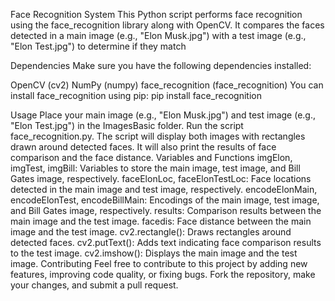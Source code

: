 Face Recognition System
This Python script performs face recognition using the face_recognition library along with OpenCV. It compares the faces detected in a main image (e.g., "Elon Musk.jpg") with a test image (e.g., "Elon Test.jpg") to determine if they match

Dependencies
Make sure you have the following dependencies installed:

OpenCV (cv2)
NumPy (numpy)
face_recognition (face_recognition)
You can install face_recognition using pip:
pip install face_recognition

Usage
Place your main image (e.g., "Elon Musk.jpg") and test image (e.g., "Elon Test.jpg") in the ImagesBasic folder.
Run the script face_recognition.py.
The script will display both images with rectangles drawn around detected faces. It will also print the results of face comparison and the face distance.
Variables and Functions
imgElon, imgTest, imgBill: Variables to store the main image, test image, and Bill Gates image, respectively.
faceElonLoc, faceElonTestLoc: Face locations detected in the main image and test image, respectively.
encodeElonMain, encodeElonTest, encodeBillMain: Encodings of the main image, test image, and Bill Gates image, respectively.
results: Comparison results between the main image and the test image.
facedis: Face distance between the main image and the test image.
cv2.rectangle(): Draws rectangles around detected faces.
cv2.putText(): Adds text indicating face comparison results to the test image.
cv2.imshow(): Displays the main image and the test image.
Contributing
Feel free to contribute to this project by adding new features, improving code quality, or fixing bugs. Fork the repository, make your changes, and submit a pull request.
